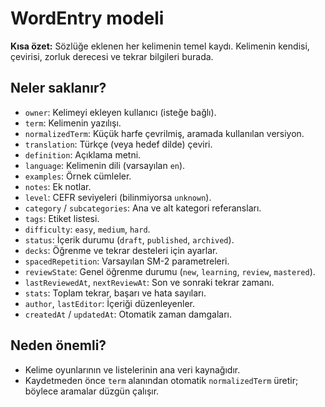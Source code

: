 # WordEntry modeli

**Kısa özet:** Sözlüğe eklenen her kelimenin temel kaydı. Kelimenin kendisi, çevirisi, zorluk derecesi ve tekrar bilgileri burada.

## Neler saklanır?

- `owner`: Kelimeyi ekleyen kullanıcı (isteğe bağlı).
- `term`: Kelimenin yazılışı.
- `normalizedTerm`: Küçük harfe çevrilmiş, aramada kullanılan versiyon.
- `translation`: Türkçe (veya hedef dilde) çeviri.
- `definition`: Açıklama metni.
- `language`: Kelimenin dili (varsayılan `en`).
- `examples`: Örnek cümleler.
- `notes`: Ek notlar.
- `level`: CEFR seviyeleri (bilinmiyorsa `unknown`).
- `category` / `subcategories`: Ana ve alt kategori referansları.
- `tags`: Etiket listesi.
- `difficulty`: `easy`, `medium`, `hard`.
- `status`: İçerik durumu (`draft`, `published`, `archived`).
- `decks`: Öğrenme ve tekrar desteleri için ayarlar.
- `spacedRepetition`: Varsayılan SM-2 parametreleri.
- `reviewState`: Genel öğrenme durumu (`new`, `learning`, `review`, `mastered`).
- `lastReviewedAt`, `nextReviewAt`: Son ve sonraki tekrar zamanı.
- `stats`: Toplam tekrar, başarı ve hata sayıları.
- `author`, `lastEditor`: İçeriği düzenleyenler.
- `createdAt` / `updatedAt`: Otomatik zaman damgaları.

## Neden önemli?

- Kelime oyunlarının ve listelerinin ana veri kaynağıdır.
- Kaydetmeden önce `term` alanından otomatik `normalizedTerm` üretir; böylece aramalar düzgün çalışır.
